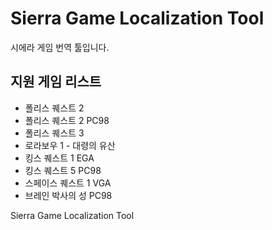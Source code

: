 # Sierra Game Localization Tool
시에라 게임 번역 툴입니다.

## 지원 게임 리스트
* 폴리스 퀘스트 2
* 폴리스 퀘스트 2 PC98
* 폴리스 퀘스트 3
* 로라보우 1 - 대령의 유산
* 킹스 퀘스트 1 EGA
* 킹스 퀘스트 5 PC98
* 스페이스 퀘스트 1 VGA
* 브레인 박사의 성 PC98

Sierra Game Localization Tool
